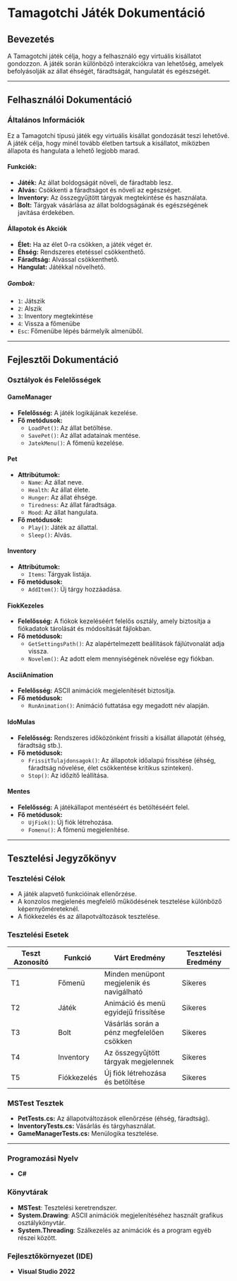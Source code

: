 # Tamagotchi Játék Dokumentáció

## Bevezetés
A Tamagotchi játék célja, hogy a felhasználó egy virtuális kisállatot gondozzon. A játék során különböző interakciókra van lehetőség, amelyek befolyásolják az állat éhségét, fáradtságát, hangulatát és egészségét.

---

## Felhasználói Dokumentáció

### Általános Információk
Ez a Tamagotchi típusú játék egy virtuális kisállat gondozását teszi lehetővé. A játék célja, hogy minél tovább életben tartsuk a kisállatot, miközben állapota és hangulata a lehető legjobb marad.

#### Funkciók:
- **Játék:** Az állat boldogságát növeli, de fáradtabb lesz.
- **Alvás:** Csökkenti a fáradtságot és növeli az egészséget.
- **Inventory:** Az összegyűjtött tárgyak megtekintése és használata.
- **Bolt:** Tárgyak vásárlása az állat boldogságának és egészségének javítása érdekében.

#### Állapotok és Akciók
- **Élet:** Ha az élet 0-ra csökken, a játék véget ér.
- **Éhség:** Rendszeres etetéssel csökkenthető.
- **Fáradtság:** Alvással csökkenthető.
- **Hangulat:** Játékkal növelhető.

##### Gombok:
- `1`: Játszik
- `2`: Alszik
- `3`: Inventory megtekintése
- `4`: Vissza a főmenübe
- `Esc`: Főmenübe lépés bármelyik almenüből.

---

## Fejlesztői Dokumentáció

### Osztályok és Felelősségek

#### GameManager
- **Felelősség:** A játék logikájának kezelése.
- **Fő metódusok:**
  - `LoadPet()`: Az állat betöltése.
  - `SavePet()`: Az állat adatainak mentése.
  - `JatekMenu()`: A főmenü kezelése.

#### Pet
- **Attribútumok:**
  - `Name`: Az állat neve.
  - `Health`: Az állat élete.
  - `Hunger`: Az állat éhsége.
  - `Tiredness`: Az állat fáradtsága.
  - `Mood`: Az állat hangulata.
- **Fő metódusok:**
  - `Play()`: Játék az állattal.
  - `Sleep()`: Alvás.

#### Inventory
- **Attribútumok:**
  - `Items`: Tárgyak listája.
- **Fő metódusok:**
  - `AddItem()`: Új tárgy hozzáadása.

#### FiokKezeles
- **Felelősség:** A fiókok kezeléséért felelős osztály, amely biztosítja a fiókadatok tárolását és módosítását fájlokban.
- **Fő metódusok:**
  - `GetSettingsPath()`: Az alapértelmezett beállítások fájlútvonalát adja vissza.
  - `Novelem()`: Az adott elem mennyiségének növelése egy fiókban.

#### AsciiAnimation
- **Felelősség:** ASCII animációk megjelenítését biztosítja.
- **Fő metódusok:**
  - `RunAnimation()`: Animáció futtatása egy megadott név alapján.

#### IdoMulas
- **Felelősség:** Rendszeres időközönként frissíti a kisállat állapotát (éhség, fáradtság stb.).
- **Fő metódusok:**
  - `FrissitTulajdonsagok()`: Az állapotok időalapú frissítése (éhség, fáradtság növelése, élet csökkentése kritikus szinteken).
  - `Stop()`: Az időzítő leállítása.

#### Mentes
- **Felelősség:** A játékállapot mentéséért és betöltéséért felel.
- **Fő metódusok:**
  - `UjFiok()`: Új fiók létrehozása.
  - `Fomenu()`: A főmenü megjelenítése.

---

## Tesztelési Jegyzőkönyv

### Tesztelési Célok
- A játék alapvető funkcióinak ellenőrzése.
- A konzolos megjelenés megfelelő működésének tesztelése különböző képernyőméreteknél.
- A fiókkezelés és az állapotváltozások tesztelése.

### Tesztelési Esetek
| Teszt Azonosító | Funkció              | Várt Eredmény                                      | Tesztelési Eredmény |
|------------------|----------------------|--------------------------------------------------|---------------------|
| T1              | Főmenü               | Minden menüpont megjelenik és navigálható         | Sikeres             |
| T2              | Játék                | Animáció és menü egyidejű frissítése              | Sikeres             |
| T3              | Bolt                 | Vásárlás során a pénz megfelelően csökken         | Sikeres             |
| T4              | Inventory            | Az összegyűjtött tárgyak megjelennek             | Sikeres             |
| T5              | Fiókkezelés          | Új fiók létrehozása és betöltése                 | Sikeres             |

### MSTest Tesztek
- **PetTests.cs:** Az állapotváltozások ellenőrzése (éhség, fáradtság).
- **InventoryTests.cs:** Vásárlás és tárgyhasználat.
- **GameManagerTests.cs:** Menülogika tesztelése.

---

### Programozási Nyelv
- **C#**

### Könyvtárak
- **MSTest**: Tesztelési keretrendszer.
- **System.Drawing**: ASCII animációk megjelenítéséhez használt grafikus osztálykönyvtár.
- **System.Threading**: Szálkezelés az animációk és a program egyéb részei között.

### Fejlesztőkörnyezet (IDE)
- **Visual Studio 2022**
